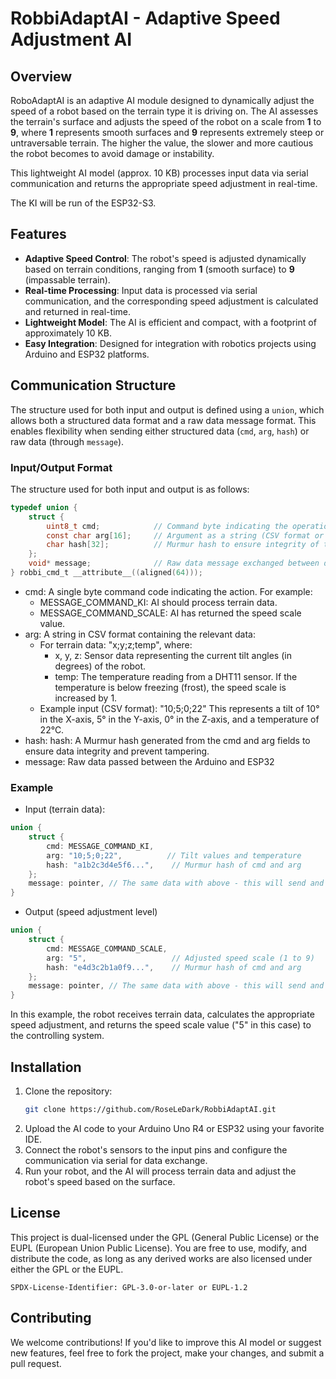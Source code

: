 # RobbiAdaptAI - Adaptive Speed Adjustment AI

## Overview

RoboAdaptAI is an adaptive AI module designed to dynamically adjust the speed of a robot based on the terrain type it is driving on. The AI assesses the terrain's surface and adjusts the speed of the robot on a scale from **1** to **9**, where **1** represents smooth surfaces and **9** represents extremely steep or untraversable terrain. The higher the value, the slower and more cautious the robot becomes to avoid damage or instability.

This lightweight AI model (approx. 10 KB) processes input data via serial communication and returns the appropriate speed adjustment in real-time.

The KI will be run of the ESP32-S3.

## Features

- **Adaptive Speed Control**: The robot's speed is adjusted dynamically based on terrain conditions, ranging from **1** (smooth surface) to **9** (impassable terrain).
- **Real-time Processing**: Input data is processed via serial communication, and the corresponding speed adjustment is calculated and returned in real-time.
- **Lightweight Model**: The AI is efficient and compact, with a footprint of approximately 10 KB.
- **Easy Integration**: Designed for integration with robotics projects using Arduino and ESP32 platforms.

## Communication Structure
The structure used for both input and output is defined using a `union`, which allows both a structured data format and a raw data message format. This enables flexibility when sending either structured data (`cmd`, `arg`, `hash`) or raw data (through `message`).


### Input/Output Format

The structure used for both input and output is as follows:

```c
typedef union {
    struct {
        uint8_t cmd;            // Command byte indicating the operation
        const char arg[16];     // Argument as a string (CSV format or command-specific)
        char hash[32];          // Murmur hash to ensure integrity of the data
    };
    void* message;              // Raw data message exchanged between devices (can carry additional data)
} robbi_cmd_t __attribute__((aligned(64)));
```
- cmd: A single byte command code indicating the action. For example:
  - MESSAGE_COMMAND_KI: AI should process terrain data.
  - MESSAGE_COMMAND_SCALE: AI has returned the speed scale value.
- arg: A string in CSV format containing the relevant data:
  - For terrain data: "x;y;z;temp", where:
    - x, y, z: Sensor data representing the current tilt angles (in degrees) of the robot.
    - temp: The temperature reading from a DHT11 sensor. If the temperature is below freezing (frost), the speed scale is increased by 1.
  - Example input (CSV format): "10;5;0;22" This represents a tilt of 10° in the X-axis, 5° in the Y-axis, 0° in the Z-axis, and a temperature of 22°C. 
- hash: hash: A Murmur hash generated from the cmd and arg fields to ensure data integrity and prevent tampering.
- message: Raw data passed between the Arduino and ESP32

### Example

- Input (terrain data):
```c
union {
    struct {
        cmd: MESSAGE_COMMAND_KI,
        arg: "10;5;0;22",          // Tilt values and temperature
        hash: "a1b2c3d4e5f6...",    // Murmur hash of cmd and arg
    };
    message: pointer, // The same data with above - this will send and recive
}
```
- Output (speed adjustment level)
```c
union {
    struct {
        cmd: MESSAGE_COMMAND_SCALE,
        arg: "5",                   // Adjusted speed scale (1 to 9)
        hash: "e4d3c2b1a0f9...",    // Murmur hash of cmd and arg
    };
    message: pointer, // The same data with above - this will send and recive
}
```
In this example, the robot receives terrain data, calculates the appropriate speed adjustment, and returns the speed scale value ("5" in this case) to the controlling system.

## Installation

1. Clone the repository:
   ```bash
   git clone https://github.com/RoseLeDark/RobbiAdaptAI.git
2. Upload the AI code to your Arduino Uno R4 or ESP32 using your favorite IDE.
3. Connect the robot's sensors to the input pins and configure the communication via serial for data exchange.
4. Run your robot, and the AI will process terrain data and adjust the robot's speed based on the surface.

## License

This project is dual-licensed under the GPL (General Public License) or the EUPL (European Union Public License). You are free to use, modify, and distribute the code, as long as any derived works are also licensed under either the GPL or the EUPL.

`SPDX-License-Identifier: GPL-3.0-or-later or EUPL-1.2`

## Contributing
We welcome contributions! If you'd like to improve this AI model or suggest new features, feel free to fork the project, make your changes, and submit a pull request.


